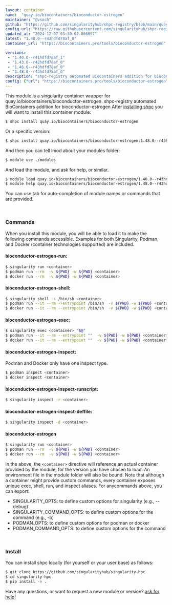 ```yaml
---
layout: container
name:  "quay.io/biocontainers/bioconductor-estrogen"
maintainer: "@vsoch"
github: "https://github.com/singularityhub/shpc-registry/blob/main/quay.io/biocontainers/bioconductor-estrogen/container.yaml"
config_url: "https://raw.githubusercontent.com/singularityhub/shpc-registry/main/quay.io/biocontainers/bioconductor-estrogen/container.yaml"
updated_at: "2024-12-07 03:30:02.866857"
latest: "1.48.0--r43hdfd78af_0"
container_url: "https://biocontainers.pro/tools/bioconductor-estrogen"

versions:
 - "1.40.0--r41hdfd78af_1"
 - "1.43.0--r42hdfd78af_0"
 - "1.46.0--r43hdfd78af_0"
 - "1.48.0--r43hdfd78af_0"
description: "shpc-registry automated BioContainers addition for bioconductor-estrogen"
config: {"url": "https://biocontainers.pro/tools/bioconductor-estrogen", "maintainer": "@vsoch", "description": "shpc-registry automated BioContainers addition for bioconductor-estrogen", "latest": {"1.48.0--r43hdfd78af_0": "sha256:292e59d161887e76c21ae352db52731f9ea0ee07d0d33d5ec98db1f6d2c9a655"}, "tags": {"1.40.0--r41hdfd78af_1": "sha256:6ac882777f9ddd07a2a089d857adc991a55c2205e5511861456e2118e10c3f11", "1.43.0--r42hdfd78af_0": "sha256:e63c5ad46fe9784396cd2c9214a37c2140da117b440b4276f7718685ca3e8047", "1.46.0--r43hdfd78af_0": "sha256:72e443c57a75610c4b71e574f288c0ce364fe1c62146cdc940b32e2bc18bad7a", "1.48.0--r43hdfd78af_0": "sha256:292e59d161887e76c21ae352db52731f9ea0ee07d0d33d5ec98db1f6d2c9a655"}, "docker": "quay.io/biocontainers/bioconductor-estrogen"}
---
```


This module is a singularity container wrapper for quay.io/biocontainers/bioconductor-estrogen.
shpc-registry automated BioContainers addition for bioconductor-estrogen
After [installing shpc](#install) you will want to install this container module:


```bash
$ shpc install quay.io/biocontainers/bioconductor-estrogen
```

Or a specific version:

```bash
$ shpc install quay.io/biocontainers/bioconductor-estrogen:1.48.0--r43hdfd78af_0
```

And then you can tell lmod about your modules folder:

```bash
$ module use ./modules
```

And load the module, and ask for help, or similar.

```bash
$ module load quay.io/biocontainers/bioconductor-estrogen/1.48.0--r43hdfd78af_0
$ module help quay.io/biocontainers/bioconductor-estrogen/1.48.0--r43hdfd78af_0
```

You can use tab for auto-completion of module names or commands that are provided.

<br>

### Commands

When you install this module, you will be able to load it to make the following commands accessible.
Examples for both Singularity, Podman, and Docker (container technologies supported) are included.

#### bioconductor-estrogen-run:

```bash
$ singularity run <container>
$ podman run --rm  -v ${PWD} -w ${PWD} <container>
$ docker run --rm  -v ${PWD} -w ${PWD} <container>
```

#### bioconductor-estrogen-shell:

```bash
$ singularity shell -s /bin/sh <container>
$ podman run --it --rm --entrypoint /bin/sh  -v ${PWD} -w ${PWD} <container>
$ docker run --it --rm --entrypoint /bin/sh  -v ${PWD} -w ${PWD} <container>
```

#### bioconductor-estrogen-exec:

```bash
$ singularity exec <container> "$@"
$ podman run --it --rm --entrypoint ""  -v ${PWD} -w ${PWD} <container> "$@"
$ docker run --it --rm --entrypoint ""  -v ${PWD} -w ${PWD} <container> "$@"
```

#### bioconductor-estrogen-inspect:

Podman and Docker only have one inspect type.

```bash
$ podman inspect <container>
$ docker inspect <container>
```

#### bioconductor-estrogen-inspect-runscript:

```bash
$ singularity inspect -r <container>
```

#### bioconductor-estrogen-inspect-deffile:

```bash
$ singularity inspect -d <container>
```



#### bioconductor-estrogen

```bash
$ singularity run <container>
$ podman run --rm  -v ${PWD} -w ${PWD} <container>
$ docker run --rm  -v ${PWD} -w ${PWD} <container>
```


In the above, the `<container>` directive will reference an actual container provided
by the module, for the version you have chosen to load. An environment file in the
module folder will also be bound. Note that although a container
might provide custom commands, every container exposes unique exec, shell, run, and
inspect aliases. For anycommands above, you can export:

 - SINGULARITY_OPTS: to define custom options for singularity (e.g., --debug)
 - SINGULARITY_COMMAND_OPTS: to define custom options for the command (e.g., -b)
 - PODMAN_OPTS: to define custom options for podman or docker
 - PODMAN_COMMAND_OPTS: to define custom options for the command

<br>

### Install

You can install shpc locally (for yourself or your user base) as follows:

```bash
$ git clone https://github.com/singularityhub/singularity-hpc
$ cd singularity-hpc
$ pip install -e .
```

Have any questions, or want to request a new module or version? [ask for help!](https://github.com/singularityhub/singularity-hpc/issues)